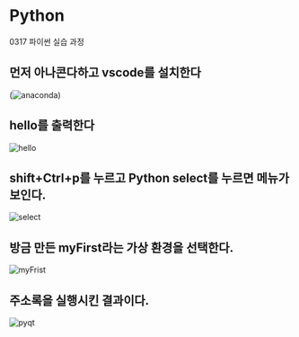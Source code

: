 # Python
0317 파이썬 실습 과정
## 먼저 아나콘다하고 vscode를 설치한다
(![anaconda](https://github.com/user-attachments/assets/df586702-9a94-4706-a226-d13194d14633))
## hello를 출력한다
![hello](https://github.com/user-attachments/assets/e3a8be11-4885-4413-adf4-fe338632158f)
## shift+Ctrl+p를 누르고 Python select를 누르면 메뉴가 보인다.
![select](https://github.com/user-attachments/assets/d3b346c1-6a1c-4f66-955b-75551bce6853)
## 방금 만든 myFirst라는 가상 환경을 선택한다.
![myFrist](https://github.com/user-attachments/assets/0249e755-12dc-4520-a08d-03589a22541d)

## 주소록을 실행시킨 결과이다.
![pyqt](https://github.com/user-attachments/assets/9c40487e-7086-483a-a16e-4a1f449693dc)



